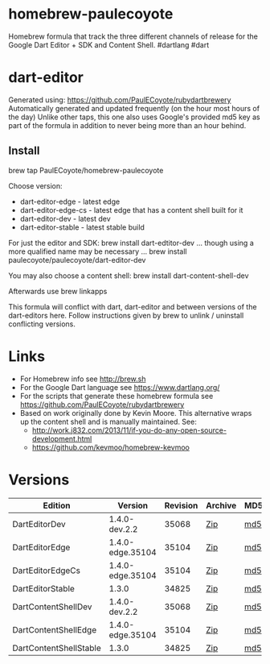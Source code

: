 homebrew-paulecoyote
====================

Homebrew formula that track the three different channels of release for the Google Dart Editor + SDK and Content Shell.  #dartlang #dart

dart-editor
===========

Generated using: https://github.com/PaulECoyote/rubydartbrewery
Automatically generated and updated frequently (on the hour most hours of the day)
Unlike other taps, this one also uses Google's provided md5 key as part of the formula in addition to never being more than an hour behind.

Install
-------
brew tap PaulECoyote/homebrew-paulecoyote

Choose version:
* dart-editor-edge - latest edge
* dart-editor-edge-cs - latest edge that has a content shell built for it
* dart-editor-dev - latest dev
* dart-editor-stable - latest stable build

For just the editor and SDK:
brew install dart-edtitor-dev
... though using a more qualified name may be necessary ...
brew install paulecoyote/paulecoyote/dart-editor-dev

You may also choose a content shell:
brew install dart-content-shell-dev

Afterwards use 
brew linkapps

This formula will conflict with dart, dart-editor and between versions of the dart-editors here.  Follow instructions given by brew to unlink / uninstall conflicting versions.

Links
=====
* For Homebrew info see http://brew.sh
* For the Google Dart language see https://www.dartlang.org/
* For the scripts that generate these homebrew formula see https://github.com/PaulECoyote/rubydartbrewery
* Based on work originally done by Kevin Moore. This alternative wraps up the content shell and is manually maintained.  See: 
    * http://work.j832.com/2013/11/if-you-do-any-open-source-development.html
    * https://github.com/kevmoo/homebrew-kevmoo

Versions
========
| Edition | Version | Revision | Archive | MD5 | Notes |
| ------- | ------- | -------- | ------- | --- | ----- |
| DartEditorDev | 1.4.0-dev.2.2 | 35068 | [Zip](http://storage.googleapis.com/dart-archive/channels/dev/release/35068/editor/darteditor-macos-x64.zip) | [md5](http://storage.googleapis.com/dart-archive/channels/dev/release/35068/editor/darteditor-macos-x64.zip.md5sum) | [Changes](http://storage.googleapis.com/dart-archive/channels/dev/release/latest/changelog.html) |
| DartEditorEdge | 1.4.0-edge.35104 | 35104 | [Zip](http://storage.googleapis.com/dart-archive/channels/be/raw/35104/editor/darteditor-macos-x64.zip) | [md5](http://storage.googleapis.com/dart-archive/channels/be/raw/35104/editor/darteditor-macos-x64.zip.md5sum) | - |
| DartEditorEdgeCs | 1.4.0-edge.35104 | 35104 | [Zip](http://storage.googleapis.com/dart-archive/channels/be/raw/35104/editor/darteditor-macos-x64.zip) | [md5](http://storage.googleapis.com/dart-archive/channels/be/raw/35104/editor/darteditor-macos-x64.zip.md5sum) | - |
| DartEditorStable | 1.3.0 | 34825 | [Zip](http://storage.googleapis.com/dart-archive/channels/stable/release/34825/editor/darteditor-macos-x64.zip) | [md5](http://storage.googleapis.com/dart-archive/channels/stable/release/34825/editor/darteditor-macos-x64.zip.md5sum) | [Changes](http://storage.googleapis.com/dart-archive/channels/stable/release/latest/changelog.html) |
| DartContentShellDev | 1.4.0-dev.2.2 | 35068 | [Zip](http://storage.googleapis.com/dart-archive/channels/dev/release/35068/dartium/content_shell-macos-ia32-release.zip) | [md5](http://storage.googleapis.com/dart-archive/channels/dev/release/35068/dartium/content_shell-macos-ia32-release.zip.md5sum) | - |
| DartContentShellEdge | 1.4.0-edge.35104 | 35104 | [Zip](http://storage.googleapis.com/dart-archive/channels/be/raw/35104/dartium/content_shell-macos-ia32-release.zip) | [md5](http://storage.googleapis.com/dart-archive/channels/be/raw/35104/dartium/content_shell-macos-ia32-release.zip.md5sum) | - |
| DartContentShellStable | 1.3.0 | 34825 | [Zip](http://storage.googleapis.com/dart-archive/channels/stable/release/34825/dartium/content_shell-macos-ia32-release.zip) | [md5](http://storage.googleapis.com/dart-archive/channels/stable/release/34825/dartium/content_shell-macos-ia32-release.zip.md5sum) | - |
